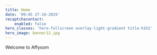 ```yaml
---
title: Home
date: '09:45 27-10-2019'
recaptchacontact:
    enabled: false
hero_classes: 'hero-fullscreen overlay-light-gradient title-h1h2'
hero_image: banner12.jpg
---
```


Welcome to Affysom